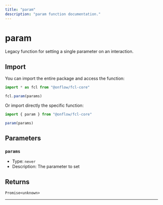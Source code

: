```yaml
---
title: "param"
description: "param function documentation."
---
```


<!-- THIS DOCUMENT IS AUTO-GENERATED FROM [onflow/fcl-core/../sdk/src/sdk.ts](https://github.com/onflow/fcl-js/tree/master/packages/fcl-core/../sdk/src/sdk.ts). DO NOT EDIT MANUALLY -->

# param

Legacy function for setting a single parameter on an interaction.

## Import

You can import the entire package and access the function:

```typescript
import * as fcl from "@onflow/fcl-core"

fcl.param(params)
```

Or import directly the specific function:

```typescript
import { param } from "@onflow/fcl-core"

param(params)
```


## Parameters

### `params` 


- Type: `never`
- Description: The parameter to set


## Returns

`Promise<unknown>`


---